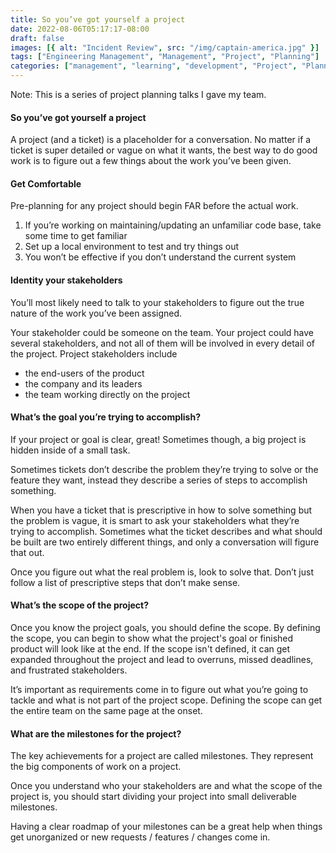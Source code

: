 ```yaml
---
title: So you’ve got yourself a project
date: 2022-08-06T05:17:17-08:00
draft: false
images: [{ alt: "Incident Review", src: "/img/captain-america.jpg" }]
tags: ["Engineering Management", "Management", "Project", "Planning"]
categories: ["management", "learning", "development", "Project", "Planning", "Performance"]
---
```


Note: This is a series of project planning talks I gave my team.

<h4>So you’ve got yourself a project</h4>


A project (and a ticket) is a placeholder for a conversation. No matter if a ticket is super detailed or vague on what it wants, the best way to do good work is to figure out a few things about the work you’ve been given.

<h4>Get Comfortable</h4>


Pre-planning for any project should begin FAR before the actual work.



1. If you’re working on maintaining/updating an unfamiliar code base, take some time to get familiar
2. Set up a local environment to test and try things out
3. You won’t be effective if you don’t understand the current system

<h4>Identity your stakeholders</h4>


You’ll most likely need to talk to your stakeholders to figure out the true nature of the work you’ve been assigned.

Your stakeholder could be someone on the team. Your project could have several stakeholders, and not all of them will be involved in every detail of the project. Project stakeholders include



* the end-users of the product
* the company and its leaders
* the team working directly on the project

<h4>What’s the goal you’re trying to accomplish? </h4>


If your project or goal is clear, great! Sometimes though, a big project is hidden inside of a small task.

Sometimes tickets don’t describe the problem they’re trying to solve or the feature they want, instead they describe a series of steps to accomplish something.

When you have a ticket that is prescriptive in how to solve something but the problem is vague, it is smart to ask your stakeholders what they’re trying to accomplish. Sometimes what the ticket describes and what should be built are two entirely different things, and only a conversation will figure that out.

Once you figure out what the real problem is, look to solve that. Don’t just follow a list of prescriptive steps that don’t make sense.

<h4>What’s the scope of the project?</h4>


Once you know the project goals, you should define ​the scope. By defining the scope, you can begin to show what the project's goal or finished product will look like at the end. If the scope isn't defined, it can get expanded throughout the project and lead to overruns, missed deadlines, and frustrated stakeholders.

It’s important as requirements come in to figure out what you’re going to tackle and what is not part of the project scope. Defining the scope can get the entire team on the same page at the onset.

<h4>What are the milestones for the project?</h4>


The key achievements for a project are called milestones. They represent the big components of work on a project.

Once you understand who your stakeholders are and what the scope of the project is, you should start dividing your project into small deliverable milestones.

Having a clear roadmap of your milestones can be a great help when things get unorganized or new requests / features / changes come in.
